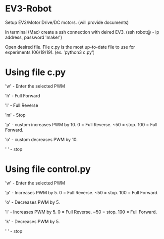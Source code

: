 # EV3-Robot

Setup EV3/Motor Drive/DC motors. (will provide documents)

In terminal (Mac) create a ssh connection with deired EV3. (ssh robot@ - ip address, password 'maker')

Open desired file. File c.py is the most up-to-date file to use for experiments (06/19/19). (ex. 'python3 c.py')


# Using file c.py

'w' - Enter the selected PWM

'h' - Full Forward

'l' - Full Reverse

'm' - Stop



'p' - custom increases PWM by 10. 0 = Full Reverse. ~50 = stop. 100 = Full Forward.

'o' - custom decreases PWM by 10.

' ' - stop


# Using file control.py

'w' - Enter the selected PWM

'p' - Increases PWM by 5. 0 = Full Reverse. ~50 = stop. 100 = Full Forward.

'o' - Decreases PWM by 5.

'l' - Increases PWM by 5. 0 = Full Reverse. ~50 = stop. 100 = Full Forward.

'k' - Decreases PWM by 5.

' ' - stop
